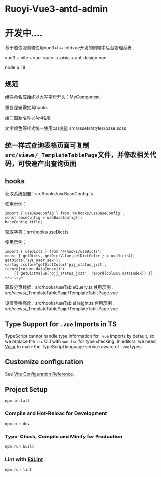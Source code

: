 # Ruoyi-Vue3-antd-admin
# 开发中....

基于若依服务端使用vue3+ts+antdvue开发的前端中后台管理系统

vue3 + vite + vue-router + pinia + ant-design-vue

node ≥ 18
## 规范
组件命名应始终以大写字母开头：MyComponent

重复逻辑需抽离hooks

接口函数名称以Api结尾

文字颜色等样式统一使用css变量 src/assets/styles/base.scss

## 统一样式查询表格页面可复制`src/views/_TemplateTablePage`文件，并修改相关代码，可快速产出查询页面

## hooks
获取系统配置：src/hooks/useBaseConfig.ts

使用示例：

```
import { useBaseConfig } from '@/hooks/useBaseConfig';
const baseConfig = useBaseConfig();
baseConfig.title;
```

获取字典：src/hooks/useDict.ts

使用示例：
```
import { useDicts } from '@/hooks/useDicts';
const { getDicts, getDictValue,getDictColor } = useDicts();
getDicts('sys_user_sex');
<a-tag :color="getDictColor('pjj_status_jczt', record[column.dataIndex])">
    {{ getDictValue('pjj_status_jczt', record[column.dataIndex]) }}
</a-tag>
```

获取分页数据：src/hooks/useTableQuery.ts
使用示例：src/views/_TemplateTablePage/TemplateTablePage.vue

设置表格高度：src/hooks/useTableHeight.ts
使用示例：src/views/_TemplateTablePage/TemplateTablePage.vue

## Type Support for `.vue` Imports in TS

TypeScript cannot handle type information for `.vue` imports by default, so we replace the `tsc` CLI with `vue-tsc` for type checking. In editors, we need [Volar](https://marketplace.visualstudio.com/items?itemName=Vue.volar) to make the TypeScript language service aware of `.vue` types.

## Customize configuration

See [Vite Configuration Reference](https://vitejs.dev/config/).

## Project Setup

```sh
npm install
```

### Compile and Hot-Reload for Development

```sh
npm run dev
```

### Type-Check, Compile and Minify for Production

```sh
npm run build
```

### Lint with [ESLint](https://eslint.org/)

```sh
npm run lint
```
